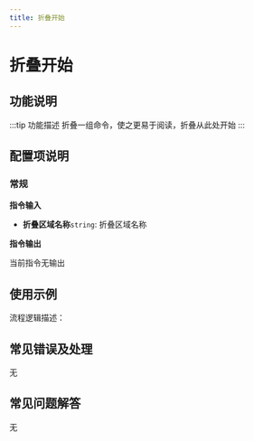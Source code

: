 ```yaml
---
title: 折叠开始
---
```


# 折叠开始

## 功能说明

:::tip 功能描述
折叠一组命令，使之更易于阅读，折叠从此处开始
:::

## 配置项说明

### 常规

**指令输入**

- **折叠区域名称**`string`: 折叠区域名称


**指令输出**

当前指令无输出

## 使用示例

流程逻辑描述：

## 常见错误及处理

无

## 常见问题解答

无


